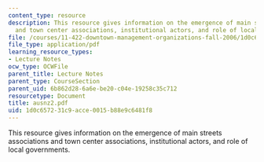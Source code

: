 ```yaml
---
content_type: resource
description: This resource gives information on the emergence of main streets associations
  and town center associations, institutional actors, and role of local governments.
file: /courses/11-422-downtown-management-organizations-fall-2006/1d0c657231c9acce0015b88e9c6481f8_ausnz2.pdf
file_type: application/pdf
learning_resource_types:
- Lecture Notes
ocw_type: OCWFile
parent_title: Lecture Notes
parent_type: CourseSection
parent_uid: 6b862d28-6a6e-be20-c04e-19258c35c712
resourcetype: Document
title: ausnz2.pdf
uid: 1d0c6572-31c9-acce-0015-b88e9c6481f8
---
```

This resource gives information on the emergence of main streets associations and town center associations, institutional actors, and role of local governments.

